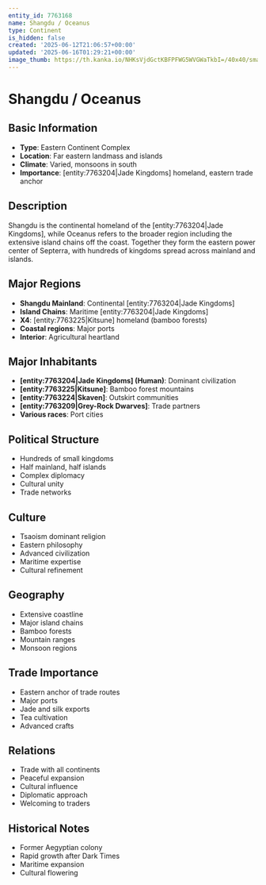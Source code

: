 ```yaml
---
entity_id: 7763168
name: Shangdu / Oceanus
type: Continent
is_hidden: false
created: '2025-06-12T21:06:57+00:00'
updated: '2025-06-16T01:29:21+00:00'
image_thumb: https://th.kanka.io/NHKsVjdGctKBFPFWG5WVGWaTkbI=/40x40/smart/src/campaigns/322885/9f0da587-c99f-411b-9158-dddd2ea04ec8.png
---
```


# Shangdu / Oceanus

## Basic Information

- **Type**: Eastern Continent Complex
- **Location**: Far eastern landmass and islands
- **Climate**: Varied, monsoons in south
- **Importance**: [entity:7763204|Jade Kingdoms] homeland, eastern trade anchor

## Description

Shangdu is the continental homeland of the [entity:7763204|Jade Kingdoms], while Oceanus refers to the broader region including the extensive island chains off the coast. Together they form the eastern power center of Septerra, with hundreds of kingdoms spread across mainland and islands.

## Major Regions

- **Shangdu Mainland**: Continental [entity:7763204|Jade Kingdoms]
- **Island Chains**: Maritime [entity:7763204|Jade Kingdoms]
- **X4**: [entity:7763225|Kitsune] homeland (bamboo forests)
- **Coastal regions**: Major ports
- **Interior**: Agricultural heartland

## Major Inhabitants

- **[entity:7763204|Jade Kingdoms] (Human)**: Dominant civilization
- **[entity:7763225|Kitsune]**: Bamboo forest mountains
- **[entity:7763224|Skaven]**: Outskirt communities
- **[entity:7763209|Grey-Rock Dwarves]**: Trade partners
- **Various races**: Port cities

## Political Structure

- Hundreds of small kingdoms
- Half mainland, half islands
- Complex diplomacy
- Cultural unity
- Trade networks

## Culture

- Tsaoism dominant religion
- Eastern philosophy
- Advanced civilization
- Maritime expertise
- Cultural refinement

## Geography

- Extensive coastline
- Major island chains
- Bamboo forests
- Mountain ranges
- Monsoon regions

## Trade Importance

- Eastern anchor of trade routes
- Major ports
- Jade and silk exports
- Tea cultivation
- Advanced crafts

## Relations

- Trade with all continents
- Peaceful expansion
- Cultural influence
- Diplomatic approach
- Welcoming to traders

## Historical Notes

- Former Aegyptian colony
- Rapid growth after Dark Times
- Maritime expansion
- Cultural flowering
